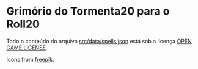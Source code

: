 # Grimório do Tormenta20 para o Roll20


Todo o conteúdo do arquivo [src/data/spells.json](src/data/spells.json) está sob a licença [OPEN GAME LICENSE](OPEN_GAME_LICENSE).

Icons from [freepik](https://www.freepik.com).
